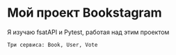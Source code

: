 # Мой проект Bookstagram
Я изучаю fsatAPI и Pytest, работая над этим проектом


```
Три сервиса: Book, User, Vote

```